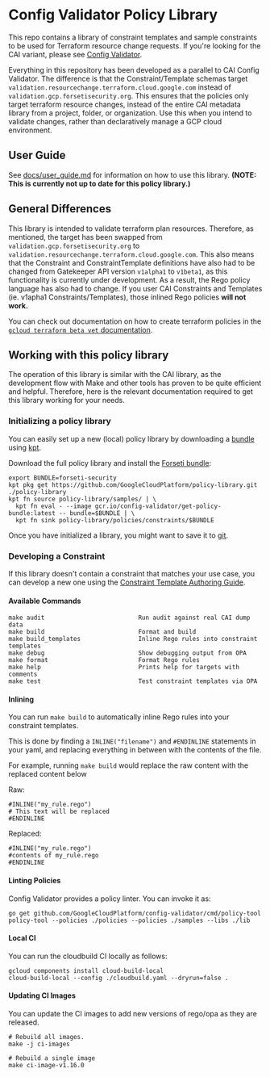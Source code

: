 # Config Validator Policy Library

This repo contains a library of constraint templates and sample constraints to be used for Terraform resource change requests. If you're looking for the CAI variant, please see [Config Validator](https://github.com/lykaasegura/w-secteam-repo).

Everything in this repository has been developed as a parallel to CAI Config Validator. The difference is that the Constraint/Template schemas target `validation.resourcechange.terraform.cloud.google.com` instead of `validation.gcp.forsetisecurity.org`. This ensures that the policies only target terraform resource changes, instead of the entire CAI metadata library from a project, folder, or organization. Use this when you intend to validate changes, rather than declaratively manage a GCP cloud environment.

## User Guide

See [docs/user_guide.md](docs/user_guide.md) for information on how to use this library. **(NOTE: This is currently not up to date for this policy library.)**

## General Differences

This library is intended to validate terraform plan resources. Therefore, as mentioned, the target has been swapped from `validation.gcp.forsetisecurity.org` to `validation.resourcechange.terraform.cloud.google.com`. This also means that the Constraint and ConstraintTemplate definitions have also had to be changed from Gatekeeper API version `v1alpha1` to `v1beta1`, as this functionality is currently under development. As a result, the Rego policy language has also had to change. If you user CAI Constraints and Templates (ie. v1apha1 Constraints/Templates), those inlined Rego policies **will not work.**

You can check out documentation on how to create terraform policies in the [`gcloud terraform beta vet` documentation](https://cloud.google.com/docs/terraform/policy-validation/create-terraform-constraints).

## Working with this policy library

The operation of this library is similar with the CAI library, as the development flow with Make and other tools has proven to be quite efficient and helpful. Therefore, here is the relevant documentation required to get this library working for your needs.

### Initializing a policy library

You can easily set up a new (local) policy library by downloading a [bundle](./docs/index.md#policy-bundles) using [kpt](https://kpt.dev/).

Download the full policy library and install the [Forseti bundle](./docs/bundles/forseti-security.md):

```
export BUNDLE=forseti-security
kpt pkg get https://github.com/GoogleCloudPlatform/policy-library.git ./policy-library
kpt fn source policy-library/samples/ | \
  kpt fn eval - --image gcr.io/config-validator/get-policy-bundle:latest -- bundle=$BUNDLE | \
  kpt fn sink policy-library/policies/constraints/$BUNDLE
```

Once you have initialized a library, you might want to save it to [git](./docs/user_guide.md#https://github.com/GoogleCloudPlatform/policy-library/blob/master/docs/user_guide.md#get-started-with-the-policy-library-repository).

### Developing a Constraint

If this library doesn't contain a constraint that matches your use case, you can develop a new one
using the [Constraint Template Authoring Guide](./docs/constraint_template_authoring.md).

#### Available Commands

```
make audit                          Run audit against real CAI dump data
make build                          Format and build
make build_templates                Inline Rego rules into constraint templates
make debug                          Show debugging output from OPA
make format                         Format Rego rules
make help                           Prints help for targets with comments
make test                           Test constraint templates via OPA
```

#### Inlining

You can run `make build` to automatically inline Rego rules into your constraint templates.

This is done by finding a `INLINE("filename")` and `#ENDINLINE` statements in your yaml,
and replacing everything in between with the contents of the file.

For example, running `make build` would replace the raw content with the replaced content below

Raw:

```
#INLINE("my_rule.rego")
# This text will be replaced
#ENDINLINE
```

Replaced:

```
#INLINE("my_rule.rego")
#contents of my_rule.rego
#ENDINLINE
```

#### Linting Policies

Config Validator provides a policy linter.  You can invoke it as:

```
go get github.com/GoogleCloudPlatform/config-validator/cmd/policy-tool
policy-tool --policies ./policies --policies ./samples --libs ./lib
```

#### Local CI

You can run the cloudbuild CI locally as follows:

```
gcloud components install cloud-build-local
cloud-build-local --config ./cloudbuild.yaml --dryrun=false .
```

#### Updating CI Images

You can update the CI images to add new versions of rego/opa as they are released.

```
# Rebuild all images.
make -j ci-images

# Rebuild a single image
make ci-image-v1.16.0
```
